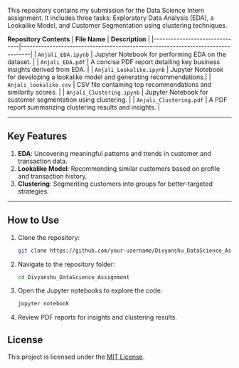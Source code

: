 This repository contains my submission for the Data Science Intern assignment. It includes three tasks: Exploratory Data Analysis (EDA), a Lookalike Model, and Customer Segmentation using clustering techniques.

 **Repository Contents**
| **File Name**                | **Description**                                                                 |
|-------------------------------|---------------------------------------------------------------------------------|
| `Anjali_EDA.ipynb`         | Jupyter Notebook for performing EDA on the dataset.                            |
| `Anjali_EDA.pdf`           | A concise PDF report detailing key business insights derived from EDA.          |
| `Anjali_Lookalike.ipynb`   | Jupyter Notebook for developing a lookalike model and generating recommendations.|
| `Anjali_lookalike.csv`     | CSV file containing top recommendations and similarity scores.                  |
| `Anjali_Clustering.ipynb`  | Jupyter Notebook for customer segmentation using clustering.                    |
| `Anjali_Clustering.pdf`    | A PDF report summarizing clustering results and insights.                       |

---

## **Key Features**
1. **EDA**: Uncovering meaningful patterns and trends in customer and transaction data.
2. **Lookalike Model**: Recommending similar customers based on profile and transaction history.
3. **Clustering**: Segmenting customers into groups for better-targeted strategies.

---

## **How to Use**
1. Clone the repository:
   ```bash
   git clone https://github.com/your-username/Divyanshu_DataScience_Assignment.git
   ```
2. Navigate to the repository folder:
   ```bash
   cd Divyanshu_DataScience_Assignment
   ```
3. Open the Jupyter notebooks to explore the code:
   ```bash
   jupyter notebook
   ```
4. Review PDF reports for insights and clustering results.



## **License**
This project is licensed under the [MIT License](LICENSE).


